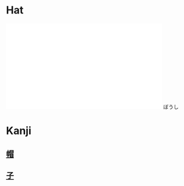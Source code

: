 # Hat

![boushi](Vocabulary/pitch-accents/boushi.png)
ぼうし
# Kanji
## [帽](Kanji/kanji-dict/帽.md)
## [子](Vocabulary/子.md)